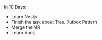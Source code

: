 In 10 Days:

- Learn Nestjs
- Finish the task about Tras. Outbox Pattern
- Merge the MR
- Learn Vuejs


